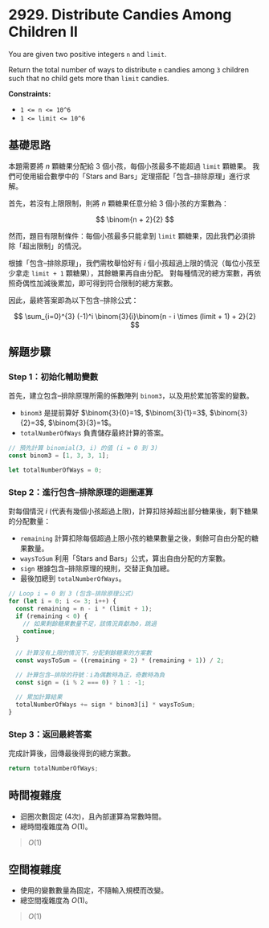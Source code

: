 # 2929. Distribute Candies Among Children II

You are given two positive integers `n` and `limit`.

Return the total number of ways to distribute `n` candies among `3` children such that no child gets more than `limit` candies.

**Constraints:**

- `1 <= n <= 10^6`
- `1 <= limit <= 10^6`

## 基礎思路

本題需要將 $n$ 顆糖果分配給 3 個小孩，每個小孩最多不能超過 `limit` 顆糖果。
我們可使用組合數學中的「Stars and Bars」定理搭配「包含–排除原理」進行求解。

首先，若沒有上限限制，則將 $n$ 顆糖果任意分給 3 個小孩的方案數為：

$$
\binom{n + 2}{2}
$$

然而，題目有限制條件：每個小孩最多只能拿到 `limit` 顆糖果，因此我們必須排除「超出限制」的情況。

根據「包含–排除原理」，我們需枚舉恰好有 $i$ 個小孩超過上限的情況（每位小孩至少拿走 `limit + 1` 顆糖果），其餘糖果再自由分配。
對每種情況的總方案數，再依照奇偶性加減後累加，即可得到符合限制的總方案數。

因此，最終答案即為以下包含–排除公式：

$$
\sum_{i=0}^{3} (-1)^i \binom{3}{i}\binom{n - i \times (limit + 1) + 2}{2}
$$

## 解題步驟

### Step 1：初始化輔助變數

首先，建立包含–排除原理所需的係數陣列 `binom3`，以及用於累加答案的變數。

- `binom3` 是提前算好 $\binom{3}{0}=1$, $\binom{3}{1}=3$, $\binom{3}{2}=3$, $\binom{3}{3}=1$。
- `totalNumberOfWays` 負責儲存最終計算的答案。

```typescript
// 預先計算 binomial(3, i) 的值 (i = 0 到 3)
const binom3 = [1, 3, 3, 1];

let totalNumberOfWays = 0;
```

### Step 2：進行包含–排除原理的迴圈運算

對每個情況 $i$ (代表有幾個小孩超過上限)，計算扣除掉超出部分糖果後，剩下糖果的分配數量：

- `remaining` 計算扣除每個超過上限小孩的糖果數量之後，剩餘可自由分配的糖果數量。
- `waysToSum` 利用「Stars and Bars」公式，算出自由分配的方案數。
- `sign` 根據包含–排除原理的規則，交替正負加總。
- 最後加總到 `totalNumberOfWays`。

```typescript
// Loop i = 0 到 3 (包含–排除原理公式)
for (let i = 0; i <= 3; i++) {
  const remaining = n - i * (limit + 1);
  if (remaining < 0) {
    // 如果剩餘糖果數量不足，該情況貢獻為0，跳過
    continue;
  }

  // 計算沒有上限的情況下，分配剩餘糖果的方案數
  const waysToSum = ((remaining + 2) * (remaining + 1)) / 2;

  // 計算包含–排除的符號：i為偶數時為正，奇數時為負
  const sign = (i % 2 === 0) ? 1 : -1;

  // 累加計算結果
  totalNumberOfWays += sign * binom3[i] * waysToSum;
}
```

### Step 3：返回最終答案

完成計算後，回傳最後得到的總方案數。

```typescript
return totalNumberOfWays;
```

## 時間複雜度

- 迴圈次數固定 (4次)，且內部運算為常數時間。
- 總時間複雜度為 $O(1)$。

> $O(1)$

## 空間複雜度

- 使用的變數數量為固定，不隨輸入規模而改變。
- 總空間複雜度為 $O(1)$。

> $O(1)$

